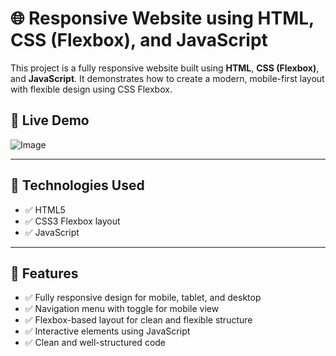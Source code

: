 # 🌐 Responsive Website using HTML, CSS (Flexbox), and JavaScript

This project is a fully responsive website built using **HTML**, **CSS (Flexbox)**, and **JavaScript**. It demonstrates how to create a modern, mobile-first layout with flexible design using CSS Flexbox.

## 🚀 Live Demo

![Image](https://github.com/user-attachments/assets/6084ffce-3dde-4dda-8118-34a026fbbe44)

---

## 🧰 Technologies Used

- ✅ HTML5
- ✅ CSS3 Flexbox layout
- ✅ JavaScript

---

## 📱 Features

- ✅ Fully responsive design for mobile, tablet, and desktop
- ✅ Navigation menu with toggle for mobile view
- ✅ Flexbox-based layout for clean and flexible structure
- ✅ Interactive elements using JavaScript
- ✅ Clean and well-structured code



